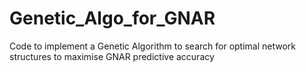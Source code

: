 # Genetic_Algo_for_GNAR
Code to implement a Genetic Algorithm to search for optimal network structures to maximise GNAR predictive accuracy
